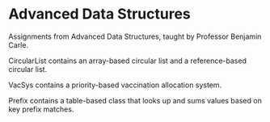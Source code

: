 Advanced Data Structures
========================

Assignments from Advanced Data Structures, taught by Professor Benjamin Carle.

CircularList contains an array-based circular list and a reference-based circular list.

VacSys contains a priority-based vaccination allocation system.

Prefix contains a table-based class that looks up and sums values based on key prefix matches.
